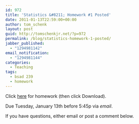 ```yaml
---
id: 972
title: 'Statistics &#8211; Homework #1 Posted'
date: 2011-01-13T22:59:00+00:00
author: tom_schenk
layout: post
guid: http://tomschenkjr.net/?p=972
permalink: /blog/statistics-homework-1-posted/
jabber_published:
  - "1294981142"
email_notification:
  - "1294981144"
categories:
  - Teaching
tags:
  - bsad 239
  - homework
---
```

Click <a href="http://www.box.net/shared/gbqjsa6aed">here</a> for homework (then click Download).

Due Tuesday, January 13th before 5:45p via <em>email</em>.

If you have questions, either email or post a comment below.